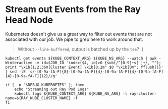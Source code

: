 # Stream out Events from the Ray Head Node

Kubernetes doesn't give us a great way to filter out events that are
not associated with our job. We pipe to grep here to work around that. 

> Without `--line-buffered`, output is batched up by the `tee`? :(

```shell.async
kubectl get events ${KUBE_CONTEXT_ARG} ${KUBE_NS_ARG} --watch | awk -Winteractive -v id=$JOB_ID 'index($4, id)>0 {sub(/^[0-9]+s[ ]+/, ""); print "\x1b[1;2;36m[Cluster Event] \x1b[0;2m" $0 "\x1b[0m"; fflush()}' | sed -lE 's/-[0-9a-fA-F]{8}-[0-9a-fA-F]{4}-[0-9a-fA-F]{4}-[0-9a-fA-F]{4}-[0-9a-fA-F]{12}//g'
```

```shell.async
if [ -n "$DEBUG_KUBERNETES" ]; then
    echo "Streaming out Ray Pod Logs"
    kubectl logs ${KUBE_CONTEXT_ARG} ${KUBE_NS_ARG} -l ray-cluster-name=${RAY_KUBE_CLUSTER_NAME} -f
fi
```
